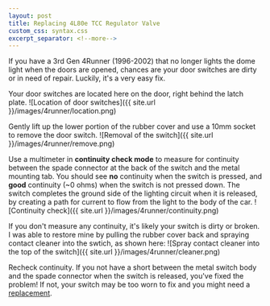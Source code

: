 ```yaml
---
layout: post
title: Replacing 4L80e TCC Regulator Valve
custom_css: syntax.css
excerpt_separator: <!--more-->
---
```

If you have a 3rd Gen 4Runner (1996-2002) that no longer lights the dome light when the doors are opened, chances are your door switches are dirty or in need of repair. Luckily, it's a very easy fix.
<!--more-->
Your door switches are located here on the door, right behind the latch plate.
![Location of door switches]({{ site.url }}/images/4runner/location.png)

Gently lift up the lower portion of the rubber cover and use a 10mm socket to remove the door switch.
![Removal of the switch]({{ site.url }}/images/4runner/remove.png)

Use a multimeter in **continuity check mode** to measure for continuity between the spade connector at the back of the switch and the metal mounting tab. 
You should see **no** continuity when the switch is pressed, and **good** continuity (~0 ohms) when the switch is not pressed down. 
The switch completes the ground side of the lighting circuit when it is released, by creating a path for current to flow from the light to the body of the car.
![Continuity check]({{ site.url }}/images/4runner/continuity.png)

If you don't measure any continuity, it's likely your switch is dirty or broken. I was able to restore mine by pulling the rubber cover back and spraying contact cleaner into the swtich, as shown here:
![Spray contact cleaner into the top of the switch]({{ site.url }}/images/4runner/cleaner.png)

Recheck continuity. If you not have a short between the metal switch body and the spade connector when the switch is released, you've fixed the problem! 
If not, your switch may be too worn to fix and you might need a [replacement](https://amzn.to/3NLf7vZ). 